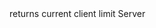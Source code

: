 <function name="GetMaxClients" parent="gameserver" type="libraryfunc">
	<description>
		returns current client limit
		<added version="0.7"></added>
	</description>
	<realm>Server</realm>
	<rets>
		<ret name="slots" type="number"></ret>
	</rets>
</function>